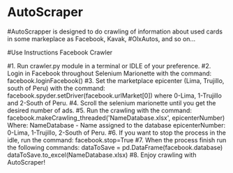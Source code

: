 # AutoScraper
#AutoScrapper is designed to do crawling of information about used cards in some markeplace as Facebook, Kavak, #OlxAutos, and so on...

#Use Instructions Facebook Crawler

#1. Run crawler.py module in a terminal or IDLE of your preference.
#2. Login in Facebook throughout Selenium Marionette with the command:
       facebook.loginFacebook()
#3. Set the marketplace epicenter (Lima, Trujillo, south of Peru) with the command:
       facebook.spyder.setDriver(facebook.urlMarket[0])  where 0-Lima, 1-Trujillo and 2-South of Peru.
#4. Scroll the selenium marionette until you get the desired number of ads.
#5. Run the crawling with the command:
       facebook.makeCrawling_threaded('NameDatabase.xlsx', epicenterNumber) 
       Where: 
           NameDatabase - Name assigned to the database
           epicenterNumber: 0-Lima, 1-Trujillo, 2-South of Peru.
#6. If you want to stop the process in the idle, run the command:
       facebook.stop=True
#7. When the process finish run the following commands:
       dataToSave = pd.DataFrame(facebook.database)
       dataToSave.to_excel(NameDatabase.xlsx)
#8. Enjoy crawling with AutoScraper! 
